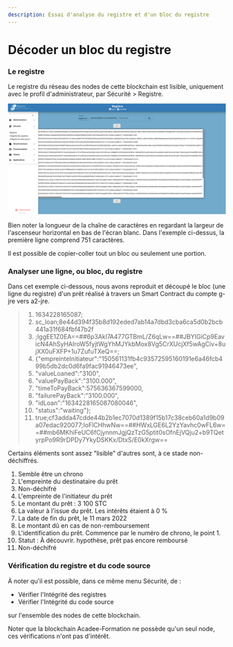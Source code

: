 ```yaml
---
description: Essai d'analyse du registre et d'un bloc du registre
---
```


# Décoder un bloc du registre

### Le registre

Le registre du réseau des nodes de cette blockchain est lisible, uniquement avec le profil d'administrateur, par Sécurité > Registre.

![Registre d'une blockchain Spuro. Possibilité de sauvegarder ce registre et de faire des recherches dans les chaînes de caractères.](<../.gitbook/assets/image (16).png>)

Bien noter la longueur de la chaîne de caractères en regardant la largeur de l'ascenseur horizontal en bas de l'écran blanc. Dans l'exemple ci-dessus, la première ligne comprend 751 caractères.

Il est possible de copier-coller tout un bloc ou seulement une portion.

### Analyser une ligne, ou bloc, du registre

Dans cet exemple ci-dessous, nous avons reproduit et découpé le bloc (une ligne du registre) d'un prêt réalisé à travers un Smart Contract du compte g-jre vers a2-jre.

> 1. 1634228165087;
> 2. sc\_loan;8e44d394f35b8d192eded7ab14a7dbd3cba6ca5d0b2bcb441a31f684fbf47b2f
> 3. ;IggEE1Z0EA==##6p3Akl7A477GTBmL/Z6qLw==##JBYIGiCp9EavicN4AhSyHAIroW5fyjtWgYhMJYkbMox8Vg5CrXUcjXf5wAgCiv+8ujXX0uFXFP+1u7ZufuTXeQ==;
> 4. {"empreinteInitiateur":"150561131fb4c93572595160191e6a46fcb499b5db2dc0d6fa9fac91946473ee",
> 5. "valueLoaned":"3100",
> 6. "valuePayBack":"3100.000",
> 7. "timeToPayBack":575636367599000,
> 8. "failurePayBack":"3100.000",
> 9. "idLoan":"1634228165087080046",
> 10. "status":"waiting"};
> 11. true;cf3adda47cdde44b2b1ec7070d1389f15b17c38ceb60a1d9b09a07edac920077;IoFlCHhwNw==##HWxLGE6L2YzYavhc0wFL6w==##mb6MKhiFeUC6fCjynnmJgjQzTzG5ptit0sOfnEjVQju2+b9TQetyrpPo9R9rDPDy7YkyDSKKx/DtxS/E0kXrgw==

Certains éléments sont assez "lisible" d'autres sont, à ce stade non-déchiffrés.

1. Semble être un chrono
2. L'empreinte du destinataire du prêt
3. Non-déchifré
4. L'empreinte de l'initiateur du prêt
5. Le montant du prêt : 3 100 STC
6. La valeur à l'issue du prêt. Les intérêts étaient à 0 %
7. La date de fin du prêt, le 11 mars 2022
8. Le montant dû en cas de non-remboursement
9. L'identification du prêt. Commence par le numéro de chrono, le point 1.
10. Statut : À découvrir. hypothèse, prêt pas encore remboursé
11. Non-déchifré

### Vérification du registre et du code source

À noter qu'il est possible, dans ce même menu Sécurité, de :

* Vérifier l'Intégrité des registres
* Vérifier l'Intégrité du code source

sur l'ensemble des nodes de cette blockchain.

Noter que la blockchain Acadee-Formation ne possède qu'un seul node, ces vérifications n'ont pas d'intérêt.

###
